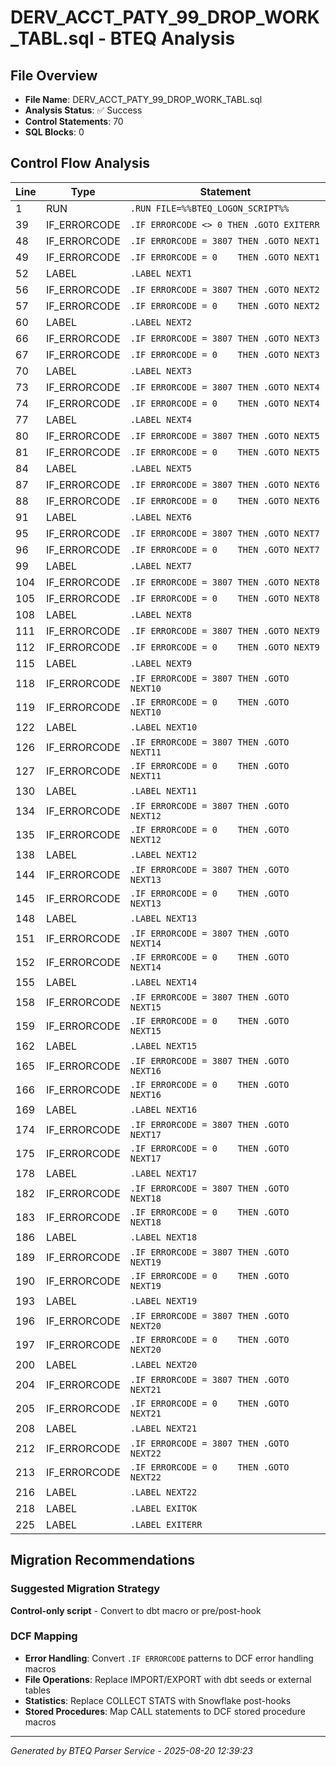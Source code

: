# DERV_ACCT_PATY_99_DROP_WORK_TABL.sql - BTEQ Analysis

## File Overview
- **File Name**: DERV_ACCT_PATY_99_DROP_WORK_TABL.sql
- **Analysis Status**: ✅ Success
- **Control Statements**: 70
- **SQL Blocks**: 0

## Control Flow Analysis

| Line | Type | Statement |
|------|------|-----------|
| 1 | RUN | `.RUN FILE=%%BTEQ_LOGON_SCRIPT%%` |
| 39 | IF_ERRORCODE | `.IF ERRORCODE <> 0 THEN .GOTO EXITERR` |
| 48 | IF_ERRORCODE | `.IF ERRORCODE = 3807 THEN .GOTO NEXT1` |
| 49 | IF_ERRORCODE | `.IF ERRORCODE = 0    THEN .GOTO NEXT1` |
| 52 | LABEL | `.LABEL NEXT1` |
| 56 | IF_ERRORCODE | `.IF ERRORCODE = 3807 THEN .GOTO NEXT2` |
| 57 | IF_ERRORCODE | `.IF ERRORCODE = 0    THEN .GOTO NEXT2` |
| 60 | LABEL | `.LABEL NEXT2` |
| 66 | IF_ERRORCODE | `.IF ERRORCODE = 3807 THEN .GOTO NEXT3` |
| 67 | IF_ERRORCODE | `.IF ERRORCODE = 0    THEN .GOTO NEXT3` |
| 70 | LABEL | `.LABEL NEXT3` |
| 73 | IF_ERRORCODE | `.IF ERRORCODE = 3807 THEN .GOTO NEXT4` |
| 74 | IF_ERRORCODE | `.IF ERRORCODE = 0    THEN .GOTO NEXT4` |
| 77 | LABEL | `.LABEL NEXT4` |
| 80 | IF_ERRORCODE | `.IF ERRORCODE = 3807 THEN .GOTO NEXT5` |
| 81 | IF_ERRORCODE | `.IF ERRORCODE = 0    THEN .GOTO NEXT5` |
| 84 | LABEL | `.LABEL NEXT5` |
| 87 | IF_ERRORCODE | `.IF ERRORCODE = 3807 THEN .GOTO NEXT6` |
| 88 | IF_ERRORCODE | `.IF ERRORCODE = 0    THEN .GOTO NEXT6` |
| 91 | LABEL | `.LABEL NEXT6` |
| 95 | IF_ERRORCODE | `.IF ERRORCODE = 3807 THEN .GOTO NEXT7` |
| 96 | IF_ERRORCODE | `.IF ERRORCODE = 0    THEN .GOTO NEXT7` |
| 99 | LABEL | `.LABEL NEXT7` |
| 104 | IF_ERRORCODE | `.IF ERRORCODE = 3807 THEN .GOTO NEXT8` |
| 105 | IF_ERRORCODE | `.IF ERRORCODE = 0    THEN .GOTO NEXT8` |
| 108 | LABEL | `.LABEL NEXT8` |
| 111 | IF_ERRORCODE | `.IF ERRORCODE = 3807 THEN .GOTO NEXT9` |
| 112 | IF_ERRORCODE | `.IF ERRORCODE = 0    THEN .GOTO NEXT9` |
| 115 | LABEL | `.LABEL NEXT9` |
| 118 | IF_ERRORCODE | `.IF ERRORCODE = 3807 THEN .GOTO NEXT10` |
| 119 | IF_ERRORCODE | `.IF ERRORCODE = 0    THEN .GOTO NEXT10` |
| 122 | LABEL | `.LABEL NEXT10` |
| 126 | IF_ERRORCODE | `.IF ERRORCODE = 3807 THEN .GOTO NEXT11` |
| 127 | IF_ERRORCODE | `.IF ERRORCODE = 0    THEN .GOTO NEXT11` |
| 130 | LABEL | `.LABEL NEXT11` |
| 134 | IF_ERRORCODE | `.IF ERRORCODE = 3807 THEN .GOTO NEXT12` |
| 135 | IF_ERRORCODE | `.IF ERRORCODE = 0    THEN .GOTO NEXT12` |
| 138 | LABEL | `.LABEL NEXT12` |
| 144 | IF_ERRORCODE | `.IF ERRORCODE = 3807 THEN .GOTO NEXT13` |
| 145 | IF_ERRORCODE | `.IF ERRORCODE = 0    THEN .GOTO NEXT13` |
| 148 | LABEL | `.LABEL NEXT13` |
| 151 | IF_ERRORCODE | `.IF ERRORCODE = 3807 THEN .GOTO NEXT14` |
| 152 | IF_ERRORCODE | `.IF ERRORCODE = 0    THEN .GOTO NEXT14` |
| 155 | LABEL | `.LABEL NEXT14` |
| 158 | IF_ERRORCODE | `.IF ERRORCODE = 3807 THEN .GOTO NEXT15` |
| 159 | IF_ERRORCODE | `.IF ERRORCODE = 0    THEN .GOTO NEXT15` |
| 162 | LABEL | `.LABEL NEXT15` |
| 165 | IF_ERRORCODE | `.IF ERRORCODE = 3807 THEN .GOTO NEXT16` |
| 166 | IF_ERRORCODE | `.IF ERRORCODE = 0    THEN .GOTO NEXT16` |
| 169 | LABEL | `.LABEL NEXT16` |
| 174 | IF_ERRORCODE | `.IF ERRORCODE = 3807 THEN .GOTO NEXT17` |
| 175 | IF_ERRORCODE | `.IF ERRORCODE = 0    THEN .GOTO NEXT17` |
| 178 | LABEL | `.LABEL NEXT17` |
| 182 | IF_ERRORCODE | `.IF ERRORCODE = 3807 THEN .GOTO NEXT18` |
| 183 | IF_ERRORCODE | `.IF ERRORCODE = 0    THEN .GOTO NEXT18` |
| 186 | LABEL | `.LABEL NEXT18` |
| 189 | IF_ERRORCODE | `.IF ERRORCODE = 3807 THEN .GOTO NEXT19` |
| 190 | IF_ERRORCODE | `.IF ERRORCODE = 0    THEN .GOTO NEXT19` |
| 193 | LABEL | `.LABEL NEXT19` |
| 196 | IF_ERRORCODE | `.IF ERRORCODE = 3807 THEN .GOTO NEXT20` |
| 197 | IF_ERRORCODE | `.IF ERRORCODE = 0    THEN .GOTO NEXT20` |
| 200 | LABEL | `.LABEL NEXT20` |
| 204 | IF_ERRORCODE | `.IF ERRORCODE = 3807 THEN .GOTO NEXT21` |
| 205 | IF_ERRORCODE | `.IF ERRORCODE = 0    THEN .GOTO NEXT21` |
| 208 | LABEL | `.LABEL NEXT21` |
| 212 | IF_ERRORCODE | `.IF ERRORCODE = 3807 THEN .GOTO NEXT22` |
| 213 | IF_ERRORCODE | `.IF ERRORCODE = 0    THEN .GOTO NEXT22` |
| 216 | LABEL | `.LABEL NEXT22` |
| 218 | LABEL | `.LABEL EXITOK` |
| 225 | LABEL | `.LABEL EXITERR` |
## Migration Recommendations

### Suggested Migration Strategy
**Control-only script** - Convert to dbt macro or pre/post-hook

### DCF Mapping
- **Error Handling**: Convert `.IF ERRORCODE` patterns to DCF error handling macros
- **File Operations**: Replace IMPORT/EXPORT with dbt seeds or external tables
- **Statistics**: Replace COLLECT STATS with Snowflake post-hooks
- **Stored Procedures**: Map CALL statements to DCF stored procedure macros

---

*Generated by BTEQ Parser Service - 2025-08-20 12:39:23*

